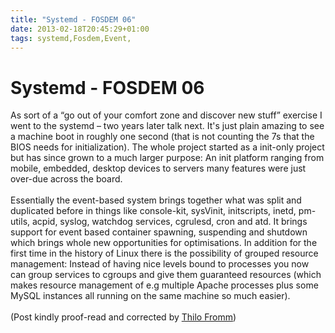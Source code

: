 ```yaml
---
title: "Systemd - FOSDEM 06"
date: 2013-02-18T20:45:29+01:00
tags: systemd,Fosdem,Event,
---
```


# Systemd - FOSDEM 06


As sort of a “go out of your comfort zone and discover new stuff” exercise I went to the systemd – two years later talk 
next. It's just plain amazing to see a machine boot in roughly one second (that is not counting the 7s that the BIOS 
needs for initialization). The whole project started as a init-only project but has since grown to a much larger 
purpose: An init platform ranging from mobile, embedded, desktop devices to servers many features were just over-due 
across the board.<br><br>Essentially the event-based system brings together what was split and duplicated before in 
things like console-kit, sysVinit, initscripts, inetd, pm-utils, acpid, syslog, watchdog services, cgrulesd, cron and 
atd. It brings support for event based container spawning, suspending and shutdown which brings whole new opportunities 
for optimisations. In addition for the first time in the history of Linux there is the possibility of grouped resource 
management: Instead of having nice levels bound to processes you now can group services to cgroups and give them 
guaranteed resources (which makes resource management of e.g multiple Apache processes plus some MySQL instances all 
running on the same machine so much easier).<br><br>(Post kindly proof-read and corrected by <a 
href=”http://www.thilo-fromm.de”>Thilo Fromm</a>)

